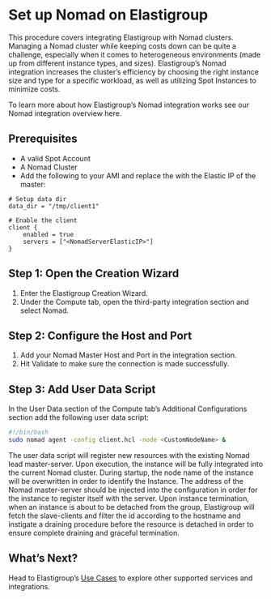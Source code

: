 # Set up Nomad on Elastigroup

This procedure covers integrating Elastigroup with Nomad clusters. Managing a Nomad cluster while keeping costs down can be quite a challenge, especially when it comes to heterogeneous environments (made up from different instance types, and sizes). Elastigroup’s Nomad integration increases the cluster’s efficiency by choosing the right instance size and type for a specific workload, as well as utilizing Spot Instances to minimize costs.

To learn more about how Elastigroup’s Nomad integration works see our Nomad integration overview here.

## Prerequisites

- A valid Spot Account
- A Nomad Cluster
- Add the following to your AMI and replace the <NomadServerElasticIP> with the Elastic IP of the master:

```
# Setup data dir
data_dir = "/tmp/client1"
﻿
# Enable the client
client {
    enabled = true
    servers = ["<NomadServerElasticIP>"]
}
```

## Step 1: Open the Creation Wizard

1. Enter the Elastigroup Creation Wizard.
2. Under the Compute tab, open the third-party integration section and select Nomad.

## Step 2: Configure the Host and Port

1. Add your Nomad Master Host and Port in the integration section.
2. Hit Validate to make sure the connection is made successfully.

## Step 3: Add User Data Script

In the User Data section of the Compute tab’s Additional Configurations section add the following user data script:

```bash
#!/bin/bash
sudo nomad agent -config client.hcl -node <CustomNodeName> &
```

The user data script will register new resources with the existing Nomad lead master-server. Upon execution, the instance will be fully integrated into the current Nomad cluster. During startup, the node name of the instance will be overwritten in order to identify the Instance. The address of the Nomad master-server should be injected into the configuration in order for the instance to register itself with the server. Upon instance termination, when an instance is about to be detached from the group, Elastigroup will fetch the slave-clients and filter the id according to the hostname and instigate a draining procedure before the resource is detached in order to ensure complete draining and graceful termination.

## What’s Next?

Head to Elastigroup’s [Use Cases](https://console.spotinst.com/#/aws/ec2/elastigroup/create/setup) to explore other supported services and integrations.
